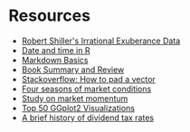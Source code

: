 # Resources


- [Robert Shiller's Irrational Exuberance Data](
http://www.econ.yale.edu/~shiller/data.htm)
- [Date and time in R](https://rpubs.com/jo_irisson/howto_date_time)
- [Markdown Basics](
https://rmarkdown.rstudio.com/authoring_basics.html)
- [Book Summary and Review](
http://stockcharts.com/school/doku.php?id=chart_school:overview:irrational_exuberanc)
- [Stackoverflow: How to pad a vector](
https://stackoverflow.com/questions/39485869/how-can-i-pad-a-vector-with-na-from-the-front)
- [Four seasons of market conditions](
https://www.bridgewater.com/resources/all-weather-story.pdf)
- [Study on market momentum](https://www.jstor.org/stable/2328882)
- [Top 50 GGplot2 Visualizations](
http://r-statistics.co/Top50-Ggplot2-Visualizations-MasterList-R-Code.html#Histogram)
- [A brief history of dividend tax rates](
http://www.dividend.com/taxes/a-brief-history-of-dividend-tax-rates/)